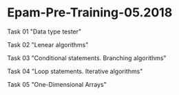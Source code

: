 # Epam-Pre-Training-05.2018

Task 01 "Data type tester"

Task 02 "Lenear algorithms"

Task 03 "Conditional statements. Branching algorithms"

Task 04 "Loop statements. Iterative algorithms"

Task 05 "One-Dimensional Arrays"
